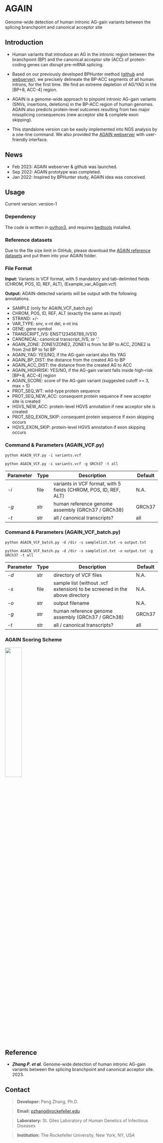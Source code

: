 # AGAIN
Genome-wide detection of human intronic AG-gain variants between the splicing branchpoint and canonical acceptor site

## Introduction
- Human variants that introduce an AG in the intronic region between the branchpoint (BP) and the canonical acceptor site (ACC) of protein-coding genes can disrupt pre-mRNA splicing.

- Based on our previously developed BPHunter method ([github](https://github.com/casanova-lab/BPHunter) and [webserver](https://hgidsoft.rockefeller.edu/BPHunter)), we precisely delineate the BP-ACC segments of all human introns, for the first time. We find an extreme depletion of AG/YAG in the [BP+8, ACC-4] region. 

- AGAIN is a genome-wide approach to pinpoint intronic AG-gain variants (SNVs, insertions, deletions) in the BP-ACC region of human genomes. AGAIN also predicts protein-level outcomes resulting from two major missplicing consequences (new acceptor site & complete exon skipping).

- This standalone version can be easily implemented into NGS analysis by a one-line command. We also provided the [AGAIN webserver](http://hgidsoft.rockefeller.edu/AGAIN) with user-friendly interface.

## News
- Feb 2023: AGAIN webserver & github was launched.
- Sep 2022: AGAIN prototype was completed.
- Jan 2022: Inspired by BPHunter study, AGAIN idea was conceived.

## Usage 
Current version: version-1
### Dependency
The code is written in [python3](https://www.python.org/downloads/), and requires [bedtools](https://bedtools.readthedocs.io/en/latest/) installed.

### Reference datasets
Due to the file size limit in GitHub, please download the [AGAIN reference datasets](http://hgidsoft.rockefeller.edu/AGAIN/standalone.html) and put them into your AGAIN folder.

### File Format
**Input:** Variants in VCF format, with 5 mandatory and tab-delimited fields (CHROM, POS, ID, REF, ALT), (Example_var_AGgain.vcf)

**Output:** AGAIN-detected variants will be output with the following annotations.
  - SAMPLE (only for AGAIN_VCF_batch.py)
  - CHROM, POS, ID, REF, ALT (exactly the same as input)
  - STRAND: +/-
  - VAR_TYPE: snv, x-nt del, x-nt ins
  - GENE: gene symbol
  - TRANSCRIPT_IVS: ENST123456789_IVS10
  - CANONICAL: canonical transcript_IVS, or '.'
  - AGAIN_ZONE: ZONE1/ZONE2, ZONE1 is from 1st BP to ACC, ZONE2 is from 2nd BP to 1st BP
  - AGAIN_YAG: YES/NO, if the AG-gain variant also fits YAG
  - AGAIN_BP_DIST: the distance from the created AG to BP
  - AGAIN_ACC_DIST: the distance from the created AG to ACC
  - AGAIN_HIGHRISK: YES/NO, if the AG-gain variant falls inside high-risk [BP+8, ACC-4] region
  - AGAIN_SCORE: score of the AG-gain variant (suggested cutoff >= 3, max = 5)
  - PROT_SEQ_WT: wild-type protein sequence
  - PROT_SEQ_NEW_ACC: consequent protein sequence if new acceptor site is created
  - HGVS_NEW_ACC: protein-level HGVS annotation if new acceptor site is created
  - PROT_SEQ_EXON_SKIP: consequent protein sequence if exon skipping occurs
  - HGVS_EXON_SKIP: protein-level HGVS annotation if exon skipping occurs

### Command & Parameters (AGAIN_VCF.py)
```
python AGAIN_VCF.py -i variants.vcf
```
```
python AGAIN_VCF.py -i variants.vcf -g GRCh37 -t all
```

Parameter | Type | Description | Default
----------|------|-------------|--------------
*-i*|file|variants in VCF format, with 5 fields (CHROM, POS, ID, REF, ALT)|N.A.
*-g*|str|human reference genome assembly (GRCh37 / GRCh38)|GRCh37
*-t*|str|all / canonical transcripts?|all

### Command & Parameters (AGAIN_VCF_batch.py)
```
python AGAIN_VCF_batch.py -d /dir -s samplelist.txt -o output.txt
```
```
python AGAIN_VCF_batch.py -d /dir -s samplelist.txt -o output.txt -g GRCh37 -t all
```

Parameter | Type | Description | Default
----------|------|-------------|--------------
*-d*|str|directory of VCF files|N.A.
*-s*|file|sample list (without .vcf extension) to be screened in the above directory|N.A.
*-o*|str|output filename|N.A.
*-g*|str|human reference genome assembly (GRCh37 / GRCh38)|GRCh37
*-t*|str|all / canonical transcripts?|all

### AGAIN Scoring Scheme
<img src="https://hgidsoft.rockefeller.edu/AGAIN/img/AGAIN_Scoring.jpg" width="33%" height="33%">

## Reference
- ***Zhang P. et al.*** Genome-wide detection of human intronic AG-gain variants between the splicing branchpoint and canonical acceptor site. 2023.

## Contact
> **Developer:** Peng Zhang, Ph.D.

> **Email:** pzhang@rockefeller.edu

> **Laboratory:** St. Giles Laboratory of Human Genetics of Infectious Diseases

> **Institution:** The Rockefeller University, New York, NY, USA
